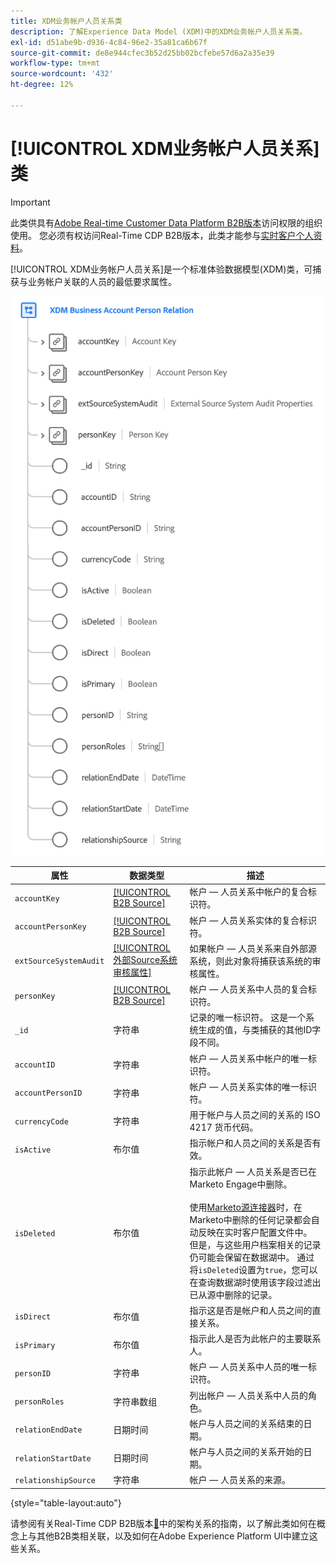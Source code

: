 ```yaml
---
title: XDM业务帐户人员关系类
description: 了解Experience Data Model (XDM)中的XDM业务帐户人员关系类。
exl-id: d51abe9b-d936-4c84-96e2-35a81ca6b67f
source-git-commit: de8e944cfec3b52d25bb02bcfebe57d6a2a35e39
workflow-type: tm+mt
source-wordcount: '432'
ht-degree: 12%

---
```


# [!UICONTROL XDM业务帐户人员关系]类

>[!IMPORTANT]
>
>此类供具有[Adobe Real-time Customer Data Platform B2B版本](../../../rtcdp/b2b-overview.md)访问权限的组织使用。 您必须有权访问Real-Time CDP B2B版本，此类才能参与[实时客户个人资料](../../../profile/home.md)。

[!UICONTROL XDM业务帐户人员关系]是一个标准体验数据模型(XDM)类，可捕获与业务帐户关联的人员的最低要求属性。

![ XDM业务帐户人员关系类在UI中显示的结构](../../images/classes/b2b/business-account-person-relation.png)

| 属性 | 数据类型 | 描述 |
| --- | --- | --- |
| `accountKey` | [[!UICONTROL B2B Source]](../../data-types/b2b-source.md) | 帐户 — 人员关系中帐户的复合标识符。 |
| `accountPersonKey` | [[!UICONTROL B2B Source]](../../data-types/b2b-source.md) | 帐户 — 人员关系实体的复合标识符。 |
| `extSourceSystemAudit` | [[!UICONTROL 外部Source系统审核属性]](../../data-types/external-source-system-audit-attributes.md) | 如果帐户 — 人员关系来自外部源系统，则此对象将捕获该系统的审核属性。 |
| `personKey` | [[!UICONTROL B2B Source]](../../data-types/b2b-source.md) | 帐户 — 人员关系中人员的复合标识符。 |
| `_id` | 字符串 | 记录的唯一标识符。 这是一个系统生成的值，与类捕获的其他ID字段不同。 |
| `accountID` | 字符串 | 帐户 — 人员关系中帐户的唯一标识符。 |
| `accountPersonID` | 字符串 | 帐户 — 人员关系实体的唯一标识符。 |
| `currencyCode` | 字符串 | 用于帐户与人员之间的关系的 ISO 4217 货币代码。 |
| `isActive` | 布尔值 | 指示帐户和人员之间的关系是否有效。 |
| `isDeleted` | 布尔值 | 指示此帐户 — 人员关系是否已在Marketo Engage中删除。<br><br>使用[Marketo源连接器](../../../sources/connectors/adobe-applications/marketo/marketo.md)时，在Marketo中删除的任何记录都会自动反映在实时客户配置文件中。 但是，与这些用户档案相关的记录仍可能会保留在数据湖中。 通过将`isDeleted`设置为`true`，您可以在查询数据湖时使用该字段过滤出已从源中删除的记录。 |
| `isDirect` | 布尔值 | 指示这是否是帐户和人员之间的直接关系。 |
| `isPrimary` | 布尔值 | 指示此人是否为此帐户的主要联系人。 |
| `personID` | 字符串 | 帐户 — 人员关系中人员的唯一标识符。 |
| `personRoles` | 字符串数组 | 列出帐户 — 人员关系中人员的角色。 |
| `relationEndDate` | 日期时间 | 帐户与人员之间的关系结束的日期。 |
| `relationStartDate` | 日期时间 | 帐户与人员之间的关系开始的日期。 |
| `relationshipSource` | 字符串 | 帐户 — 人员关系的来源。 |

{style="table-layout:auto"}

请参阅有关Real-Time CDP B2B版本[&#128279;](../../tutorials/relationship-b2b.md)中的架构关系的指南，以了解此类如何在概念上与其他B2B类相关联，以及如何在Adobe Experience Platform UI中建立这些关系。
